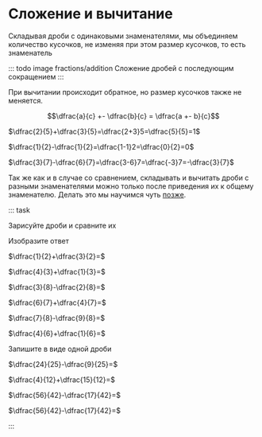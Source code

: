 # Cложение и вычитание

Складывая дроби с одинаковыми знаменателями, мы объединяем количество кусочков, не изменяя при этом размер кусочков, то есть знаменатель

::: todo image
fractions/addition
Сложение дробей с последующим сокращением
:::

При вычитании происходит обратное, но размер кусочков также не меняется.

$$\dfrac{a}{c} +- \dfrac{b}{c} = \dfrac{a +- b}{c}$$

$\dfrac{2}{5}+\dfrac{3}{5}=\dfrac{2+3}5=\dfrac{5}{5}=1$

$\dfrac{1}{2}-\dfrac{1}{2}=\dfrac{1-1}2=\dfrac{0}{2}=0$

$\dfrac{3}{7}-\dfrac{6}{7}=\dfrac{3-6}7=\dfrac{-3}7=-\dfrac{3}{7}$

Так же как и в случае со сравнением, складывать и вычитать дроби с разными знаменателями можно только после приведения их к общему знаменателю. Делать это мы научимся чуть [позже]().

::: task

Зарисуйте дроби и сравните их

Изобразите ответ

$\dfrac{1}{2}+\dfrac{3}{2}=$

$\dfrac{4}{3}+\dfrac{1}{3}=$

$\dfrac{3}{8}-\dfrac{2}{8}=$

$\dfrac{6}{7}+\dfrac{4}{7}=$

$\dfrac{7}{8}-\dfrac{9}{8}=$

$\dfrac{4}{6}+\dfrac{1}{6}=$

Запишите в виде одной дроби

$\dfrac{24}{25}-\dfrac{9}{25}=$

$\dfrac{4}{12}+\dfrac{15}{12}=$

$\dfrac{56}{42}-\dfrac{17}{42}=$

$\dfrac{56}{42}-\dfrac{17}{42}=$

:::
